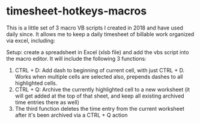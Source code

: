 # timesheet-hotkeys-macros

This is a little set of 3 macro VB scripts I created in 2018 and have used daily since. It allows me to keep a daily timesheet of billable work organized via excel, including:

Setup: create a spreadsheet in Excel (xlsb file) and add the vbs script into the macro editor. It will include the following 3 functions:

1) CTRL + D: Add dash to beginning of current cell, with just CTRL + D. Works when multiple cells are selected also, prepends dashes to all highlighted cells.
2) CTRL + Q: Archive the currently highlighted cell to a new worksheet (it will get added at the top of that sheet, and keep all existing archived time entries there as well)
3) The third function deletes the time entry from the current worksheet after it's been archived via a CTRL + Q action
